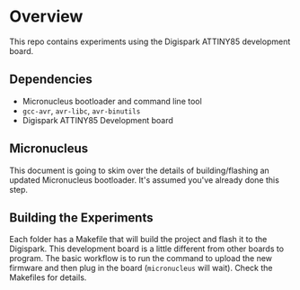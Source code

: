# Overview

This repo contains experiments using the Digispark ATTINY85 development board.

## Dependencies

- Micronucleus bootloader and command line tool
- `gcc-avr`, `avr-libc`, `avr-binutils`
- Digispark ATTINY85 Development board

## Micronucleus

This document is going to skim over the details of building/flashing an updated Micronucleus bootloader. It's assumed you've already done this step.

## Building the Experiments

Each folder has a Makefile that will build the project and flash it to the Digispark. This development board is a little different from other boards to program. The basic workflow is to run the command to upload the new firmware and then plug in the board (`micronucleus` will wait). Check the Makefiles for details.


